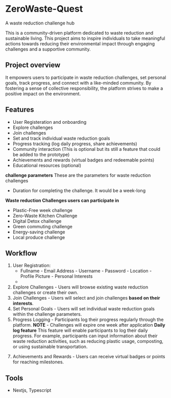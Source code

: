 # ZeroWaste-Quest
A waste reduction challenge hub

This is a community-driven platform dedicated to waste reduction and sustainable living. This project aims to inspire individuals to take meaningful actions towards reducing their environmental impact through engaging challenges and a supportive community.

## Project overview
It empowers users to participate in waste reduction challenges, set personal goals, track progress, and connect with a like-minded community. By fostering a sense of collective responsibility, the platform strives to make a positive impact on the environment.

## Features

- User Registeration and onboarding
- Explore challenges
- Join challenges
- Set and track individual waste reduction goals
- Progress tracking (log daily progress, share achievements)
- Community interaction (This is optional but its still a feature that could be added to the prototype)
- Achievements and rewards (virtual badges and redeemable points)
- Educational resources (optional)

**challenge parameters**
These are the parameters for waste reduction challenges
- Duration for completing the challenge. It would be a week-long

**Waste reduction Challenges users can participate in**
- Plastic-Free week challenge
- Zero-Waste Kitchen Challenge
- Digital Detox challenge
- Green commuting challenge
- Energy-saving challenge
- Local produce challenge



## Workflow

1. User Registration:
   - Fullname - Email Address - Username - Password - Location - Profile Picture - Personal Interests
   -
2. Explore Challenges - Users will browse existing waste reduction challenges or create their own.
3. Join Challenges - Users will select and join challenges **based on their interests**.
4. Set Personal Goals - Users will set individual waste reduction goals within the challenge parameters.
5. Progress Logging - Participants log their progress regularly through the platform.
   **NOTE** - Challenges will expire one week after application
**Daily log feature**
This feature will enable participants to log their daily progress. For example, participants can input information about their waste reduction activities, such as reducing plastic usage, composting, or using sustainable transportation.
<!-- 6. Community Interaction: Users can engage with the community, share experiences, and seek advice. (Optional) -->
7. Achievements and Rewards - Users can receive virtual badges or points for reaching milestones.
<!-- 8. Educational Resources - Users access educational resources and tips for sustainable living. (Optional) -->


## Tools
- Nextjs, Typescript
